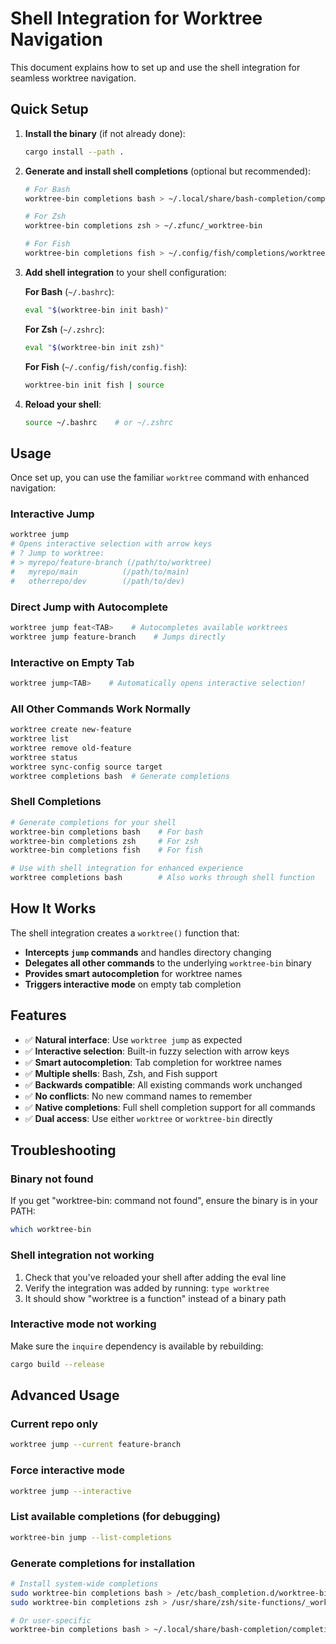 # Shell Integration for Worktree Navigation

This document explains how to set up and use the shell integration for seamless worktree navigation.

## Quick Setup

1. **Install the binary** (if not already done):

   ```bash
   cargo install --path .
   ```

2. **Generate and install shell completions** (optional but recommended):

   ```bash
   # For Bash
   worktree-bin completions bash > ~/.local/share/bash-completion/completions/worktree-bin

   # For Zsh
   worktree-bin completions zsh > ~/.zfunc/_worktree-bin

   # For Fish
   worktree-bin completions fish > ~/.config/fish/completions/worktree-bin.fish
   ```

3. **Add shell integration** to your shell configuration:

   **For Bash** (`~/.bashrc`):

   ```bash
   eval "$(worktree-bin init bash)"
   ```

   **For Zsh** (`~/.zshrc`):

   ```bash
   eval "$(worktree-bin init zsh)"
   ```

   **For Fish** (`~/.config/fish/config.fish`):

   ```bash
   worktree-bin init fish | source
   ```

4. **Reload your shell**:
   ```bash
   source ~/.bashrc    # or ~/.zshrc
   ```

## Usage

Once set up, you can use the familiar `worktree` command with enhanced navigation:

### Interactive Jump

```bash
worktree jump
# Opens interactive selection with arrow keys
# ? Jump to worktree:
# > myrepo/feature-branch (/path/to/worktree)
#   myrepo/main          (/path/to/main)
#   otherrepo/dev        (/path/to/dev)
```

### Direct Jump with Autocomplete

```bash
worktree jump feat<TAB>    # Autocompletes available worktrees
worktree jump feature-branch    # Jumps directly
```

### Interactive on Empty Tab

```bash
worktree jump<TAB>    # Automatically opens interactive selection!
```

### All Other Commands Work Normally

```bash
worktree create new-feature
worktree list
worktree remove old-feature
worktree status
worktree sync-config source target
worktree completions bash  # Generate completions
```

### Shell Completions

```bash
# Generate completions for your shell
worktree-bin completions bash    # For bash
worktree-bin completions zsh     # For zsh
worktree-bin completions fish    # For fish

# Use with shell integration for enhanced experience
worktree completions bash        # Also works through shell function
```

## How It Works

The shell integration creates a `worktree()` function that:

- **Intercepts `jump` commands** and handles directory changing
- **Delegates all other commands** to the underlying `worktree-bin` binary
- **Provides smart autocompletion** for worktree names
- **Triggers interactive mode** on empty tab completion

## Features

- ✅ **Natural interface**: Use `worktree jump` as expected
- ✅ **Interactive selection**: Built-in fuzzy selection with arrow keys
- ✅ **Smart autocompletion**: Tab completion for worktree names
- ✅ **Multiple shells**: Bash, Zsh, and Fish support
- ✅ **Backwards compatible**: All existing commands work unchanged
- ✅ **No conflicts**: No new command names to remember
- ✅ **Native completions**: Full shell completion support for all commands
- ✅ **Dual access**: Use either `worktree` or `worktree-bin` directly

## Troubleshooting

### Binary not found

If you get "worktree-bin: command not found", ensure the binary is in your PATH:

```bash
which worktree-bin
```

### Shell integration not working

1. Check that you've reloaded your shell after adding the eval line
2. Verify the integration was added by running: `type worktree`
3. It should show "worktree is a function" instead of a binary path

### Interactive mode not working

Make sure the `inquire` dependency is available by rebuilding:

```bash
cargo build --release
```

## Advanced Usage

### Current repo only

```bash
worktree jump --current feature-branch
```

### Force interactive mode

```bash
worktree jump --interactive
```

### List available completions (for debugging)

```bash
worktree-bin jump --list-completions
```

### Generate completions for installation

```bash
# Install system-wide completions
sudo worktree-bin completions bash > /etc/bash_completion.d/worktree-bin
sudo worktree-bin completions zsh > /usr/share/zsh/site-functions/_worktree-bin

# Or user-specific
worktree-bin completions bash > ~/.local/share/bash-completion/completions/worktree-bin
```
